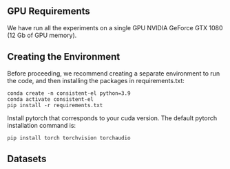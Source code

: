 ## GPU Requirements
We have run all the experiments on a single GPU NVIDIA GeForce GTX 1080 (12 Gb of GPU memory).
 
## Creating the Environment
Before proceeding, we recommend creating a separate environment to run the code, and 
then installing the packages in requirements.txt:

```
conda create -n consistent-el python=3.9
conda activate consistent-el
pip install -r requirements.txt
``` 

Install pytorch that corresponds to your cuda version. The default pytorch installation command is: 

```
pip install torch torchvision torchaudio
```

## Datasets
